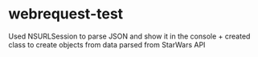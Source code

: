 # webrequest-test
Used NSURLSession to parse JSON and show it in the console + created class to create objects from data parsed from StarWars API
